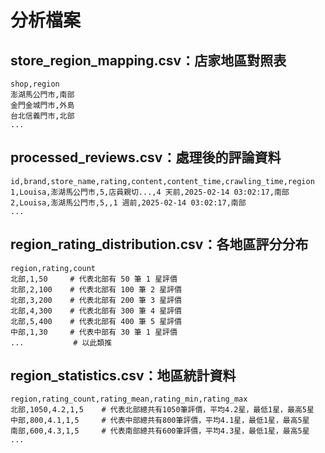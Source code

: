 # 分析檔案

## store_region_mapping.csv：店家地區對照表
```
shop,region
澎湖馬公門市,南部
金門金城門市,外島
台北信義門市,北部
...
```

## processed_reviews.csv：處理後的評論資料
```
id,brand,store_name,rating,content,content_time,crawling_time,region
1,Louisa,澎湖馬公門市,5,店員親切...,4 天前,2025-02-14 03:02:17,南部
2,Louisa,澎湖馬公門市,5,,1 週前,2025-02-14 03:02:17,南部
...
```

## region_rating_distribution.csv：各地區評分分布
```
region,rating,count
北部,1,50     # 代表北部有 50 筆 1 星評價
北部,2,100    # 代表北部有 100 筆 2 星評價
北部,3,200    # 代表北部有 200 筆 3 星評價
北部,4,300    # 代表北部有 300 筆 4 星評價
北部,5,400    # 代表北部有 400 筆 5 星評價
中部,1,30     # 代表中部有 30 筆 1 星評價
...           # 以此類推
```

## region_statistics.csv：地區統計資料
```
region,rating_count,rating_mean,rating_min,rating_max
北部,1050,4.2,1,5    # 代表北部總共有1050筆評價，平均4.2星，最低1星，最高5星
中部,800,4.1,1,5     # 代表中部總共有800筆評價，平均4.1星，最低1星，最高5星
南部,600,4.3,1,5     # 代表南部總共有600筆評價，平均4.3星，最低1星，最高5星
...
```